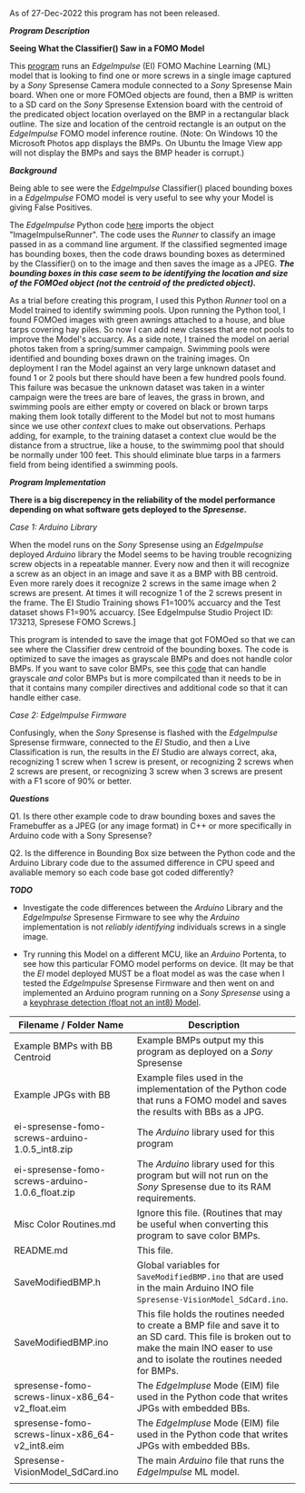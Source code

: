 As of 27-Dec-2022 this program has not been released.

**_Program Description_**

  **Seeing What the Classifier() Saw in a FOMO Model**

  This [program](https://github.com/DeveloperMarcial/Edge_Impulse/tree/trunk/Arduino_EdgeImpulse/Sony_Spresense/Spresense-Vision/Spresense-VisionModel_SdCard) runs an *EdgeImpulse* (EI) FOMO Machine Learning (ML) model that is looking to find one or more screws
  in a single image captured by a *Sony* Spresense Camera module connected to a *Sony* Spresense Main board. When one or more FOMOed
  objects are found, then a BMP is written to a SD card on the *Sony* Spresense Extension board with the centroid of the 
  predicated object location overlayed on the BMP in a rectangular black outline. The size and location of the centroid rectangle is an output on the *EdgeImpulse* FOMO model inference routine. (Note: On Windows 10 the Microsoft Photos app displays the BMPs. On Ubuntu the Image View app will not display the BMPs and says the BMP header is corrupt.)

  **_Background_**
  
Being able to see were the *EdgeImpulse* Classifier() placed bounding boxes in a *EdgeImpulse* FOMO model is very useful to see why your Model is giving False Positives.

  The *EdgeImpulse* Python code [here](https://github.com/edgeimpulse/linux-sdk-python/blob/master/examples/image/classify-image.py) imports the object "ImageImpulseRunner".
  The code uses the *Runner* to classify an image passed in as a command line argument. If the classified segmented image has bounding boxes, then the code draws
  bounding boxes as determined by the Classifier() on to the image and then saves the image as a JPEG.
  **_The bounding boxes in this case seem to be identifying the location and size of the FOMOed object (not the centroid of the predicted object)._**
  
  As a trial before creating this program, I used this Python *Runner* tool on a Model trained to identify swimming pools. Upon running the Python tool,
  I found FOMOed images with green awnings attached to a house, and blue tarps covering hay piles.
  So now I can add new classes that are not pools to improve the Model's accuarcy.
  As a side note, I trained the model on aerial photos taken from a spring/summer campaign.
  Swimming pools were identified and bounding boxes drawn on the training images.
  On deployment I ran the Model against an very large unknown dataset and found 1 or 2 pools but there should have been a few hundred pools found.
  This failure was becasue the unknown dataset was taken in a winter campaign were the trees are bare of leaves, the grass in brown,
  and swimming pools are either empty or covered on black or brown tarps making them look totally different to the Model but not to
  most humans since we use other *context* clues to make out observations. Perhaps adding, for example, to the training dataset a context clue would be the distance from a structrue, like a house, to the swimmimg pool that should be normally under 100 feet. This should eliminate blue tarps in a farmers field from being identified a swimming pools.

**_Program Implementation_**

  **There is a big discrepency in the reliability of the model performance
  depending on what software gets deployed to the *Spresense*.**

  _Case 1: Arduino Library_
  
  When the model runs on the *Sony* Spresense using an *EdgeImpulse* deployed *Arduino* library
  the Model seems to be having trouble recognizing screw objects in a repeatable manner.
  Every now and then it will recognize a screw as an object in an image and save it as a BMP with BB centroid. Even more rarely does it recognize
  2 screws in the same image when 2 screws are present.
  At times it will recognize 1 of the 2 screws present in the frame.
  The EI Studio Training shows F1=100% accuarcy and the Test dataset shows F1=90% accuarcy. [See EdgeImpulse Studio Project ID: 173213, Spresese FOMO Screws.]

  This program is intended to save the image that got FOMOed so that we can see where the
  Classifier drew centroid of the bounding boxes. The code is optimized to save the images as grayscale BMPs
  and does not handle color BMPs. If you want to save color BMPs, see this [code](https://github.com/DeveloperMarcial/Edge_Impulse/tree/trunk/Arduino_EdgeImpulse/Sony_Spresense/Spresense-Vision/Spresense-CameraToSdCardAsBMP)
  that can handle grayscale _and_ color BMPs but is more compilcated than it needs to be in that it
  contains many compiler directives and additional code so that it can handle either case.

  _Case 2: EdgeImpulse Firmware_
  
  Confusingly, when the *Sony* Spresense is flashed with the *EdgeImpulse* Spresense firmware,
  connected to the *EI* Studio, and then a Live Classification is run,
  the results in the *EI* Studio are always correct, aka, recognizing 1 screw when 1 screw is present, or
  recognizing 2 screws when 2 screws are present, or recognizing 3 screw when 3 screws are present with a F1 score of 90% or better.

**_Questions_**

  Q1. Is there other example code to draw bounding boxes and saves the Framebuffer as a JPEG (or any image format)
      in C++ or more specifically in Arduino code with a Sony Spresense?

  Q2. Is the difference in Bounding Box size between the Python code and the Arduino Library code
      due to the assumed difference in CPU speed and avaliable memory so each code base
      got coded differently?
      
**_TODO_**      

* Investigate the code differences between the *Arduino* Library and the *EdgeImpulse* Spresense Firmware to see why the *Arduino* implementation is not *reliably identifying* individuals screws in a single image.

* Try running this Model on a different MCU, like an *Arduino* Portenta, to see how this particular FOMO model performs on device. (It may be that the *EI* model deployed MUST be a float model as was the case when I tested the *EdgeImpulse* Spresense Firmware and then went on and implemented an Arduino program running on a *Sony Spresense* using a a [keyphrase detection (float not an int8) Model](https://github.com/DeveloperMarcial/Edge_Impulse/tree/trunk/Arduino_EdgeImpulse/Sony_Spresense/Spresense-AudioModel/Code/Spresense-AudioModel).

|Filename / Folder Name | Description |
| --- | --- |
| Example BMPs with BB Centroid | Example BMPs output my this program as deployed on a *Sony* Spresense |
| Example JPGs with BB| Example files used in the implementation of the Python code that runs a FOMO model and saves the results with BBs as a JPG. |
| ei-spresense-fomo-screws-arduino-1.0.5_int8.zip | The *Arduino* library used for this program |
| ei-spresense-fomo-screws-arduino-1.0.6_float.zip | The *Arduino* library used for this program but will not run on the *Sony* Spresense due to its RAM requirements. |
| Misc Color Routines.md| Ignore this file. (Routines that may be useful when converting this program to save color BMPs. |
| README.md| This file. |
| SaveModifiedBMP.h | Global variables for `SaveModifiedBMP.ino` that are used in the main Arduino INO file `Spresense-VisionModel_SdCard.ino`. |
| SaveModifiedBMP.ino | This file holds the routines needed to create a BMP file and save it to an SD card. This file is broken out to make the main INO easer to use and to isolate the routines needed for BMPs. |
| spresense-fomo-screws-linux-x86_64-v2_float.eim| The *EdgeImpluse* Mode (EIM) file used in the Python code that writes JPGs with embedded BBs. |
| spresense-fomo-screws-linux-x86_64-v2_int8.eim| The *EdgeImpluse* Mode (EIM) file used in the Python code that writes JPGs with embedded BBs. |
| Spresense-VisionModel_SdCard.ino | The main *Arduino* file that runs the *EdgeImpulse* ML model. |
| | |
